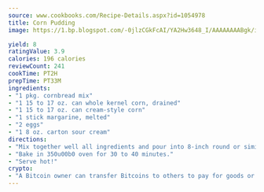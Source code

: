 ```yaml
---
source: www.cookbooks.com/Recipe-Details.aspx?id=1054978
title: Corn Pudding
image: https://1.bp.blogspot.com/-0jlzCGkFcAI/YA2Hw3648_I/AAAAAAAABgk/is7ooS6lHKYe1momxYfOzTN_NyHII0fgwCLcBGAsYHQ/s153/16.png

yield: 8
ratingValue: 3.9
calories: 196 calories
reviewCount: 241
cookTime: PT2H
prepTime: PT33M
ingredients:
- "1 pkg. cornbread mix"
- "1 15 to 17 oz. can whole kernel corn, drained"
- "1 15 to 17 oz. can cream-style corn"
- "1 stick margarine, melted"
- "2 eggs"
- "1 8 oz. carton sour cream"
directions:
- "Mix together well all ingredients and pour into 8-inch round or similar sized baking dish."
- "Bake in 350u00b0 oven for 30 to 40 minutes."
- "Serve hot!"
crypto:
- "A Bitcoin owner can transfer Bitcoins to others to pay for goods or services."
---
```

